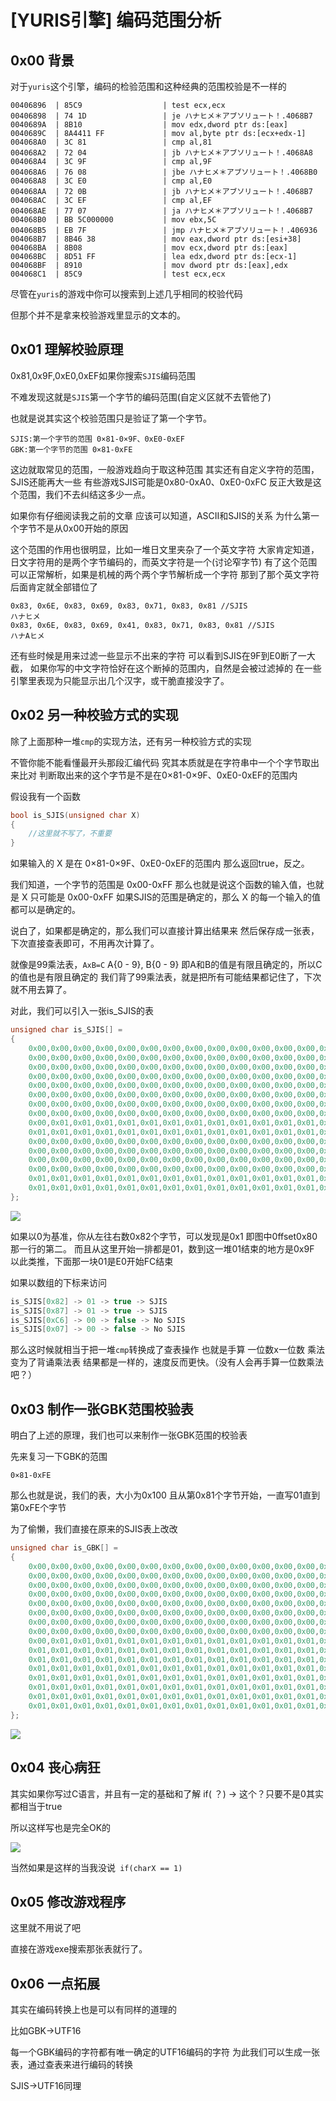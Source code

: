 # [YURIS引擎] 编码范围分析

## 0x00 背景

对于`yuris`这个引擎，编码的检验范围和这种经典的范围校验是不一样的

```assembly
00406896  | 85C9                  | test ecx,ecx
00406898  | 74 1D                 | je ハナヒメ＊アブソリュート！.4068B7
0040689A  | 8B10                  | mov edx,dword ptr ds:[eax]
0040689C  | 8A4411 FF             | mov al,byte ptr ds:[ecx+edx-1]
004068A0  | 3C 81                 | cmp al,81
004068A2  | 72 04                 | jb ハナヒメ＊アブソリュート！.4068A8
004068A4  | 3C 9F                 | cmp al,9F
004068A6  | 76 08                 | jbe ハナヒメ＊アブソリュート！.4068B0
004068A8  | 3C E0                 | cmp al,E0
004068AA  | 72 0B                 | jb ハナヒメ＊アブソリュート！.4068B7
004068AC  | 3C EF                 | cmp al,EF
004068AE  | 77 07                 | ja ハナヒメ＊アブソリュート！.4068B7
004068B0  | BB 5C000000           | mov ebx,5C
004068B5  | EB 7F                 | jmp ハナヒメ＊アブソリュート！.406936
004068B7  | 8B46 38               | mov eax,dword ptr ds:[esi+38]
004068BA  | 8B08                  | mov ecx,dword ptr ds:[eax]
004068BC  | 8D51 FF               | lea edx,dword ptr ds:[ecx-1]
004068BF  | 8910                  | mov dword ptr ds:[eax],edx
004068C1  | 85C9                  | test ecx,ecx
```

尽管在`yuris`的游戏中你可以搜索到上述几乎相同的校验代码

但那个并不是拿来校验游戏里显示的文本的。



## 0x01 理解校验原理

0x81,0x9F,0xE0,0xEF如果你搜索`SJIS`编码范围

不难发现这就是`SJIS`第一个字节的编码范围(自定义区就不去管他了)

也就是说其实这个校验范围只是验证了第一个字节。

```
SJIS:第一个字节的范围 0×81-0×9F、0xE0-0xEF
GBK:第一个字节的范围 0×81-0xFE
```

这边就取常见的范围，一般游戏趋向于取这种范围
其实还有自定义字符的范围，SJIS还能再大一些
有些游戏SJIS可能是0x80-0xA0、0xE0-0xFC
反正大致是这个范围，我们不去纠结这多少一点。



如果你有仔细阅读我之前的文章
应该可以知道，ASCII和SJIS的关系
为什么第一个字节不是从0x00开始的原因



这个范围的作用也很明显，比如一堆日文里夹杂了一个英文字符
大家肯定知道，日文字符用的是两个字节编码的，而英文字符是一个(讨论窄字节)
有了这个范围可以正常解析，如果是机械的两个两个字节解析成一个字符
那到了那个英文字符后面肯定就全部错位了

```
0x83, 0x6E, 0x83, 0x69, 0x83, 0x71, 0x83, 0x81 //SJIS
ハナヒメ
0x83, 0x6E, 0x83, 0x69, 0x41, 0x83, 0x71, 0x83, 0x81 //SJIS
ハナAヒメ
```



还有些时候是用来过滤一些显示不出来的字符
可以看到SJIS在9F到E0断了一大截，
如果你写的中文字符恰好在这个断掉的范围内，自然是会被过滤掉的
在一些引擎里表现为只能显示出几个汉字，或干脆直接没字了。



## 0x02 另一种校验方式的实现

除了上面那种一堆`cmp`的实现方法，还有另一种校验方式的实现

不管你能不能看懂最开头那段汇编代码
究其本质就是在字符串中一个个字节取出来比对
判断取出来的这个字节是不是在0×81-0×9F、0xE0-0xEF的范围内

假设我有一个函数
```c++
bool is_SJIS(unsigned char X)
{
	//这里就不写了，不重要
}
```

如果输入的 X 是在 0×81-0×9F、0xE0-0xEF的范围内 那么返回true，反之。

我们知道，一个字节的范围是 0x00-0xFF
那么也就是说这个函数的输入值，也就是 X 只可能是 0x00-0xFF
如果SJIS的范围是确定的，那么 X 的每一个输入的值都可以是确定的。

说白了，如果都是确定的，那么我们可以直接计算出结果来
然后保存成一张表，下次直接查表即可，不用再次计算了。

就像是99乘法表，`AxB=C`
A{0 - 9}, B{0 - 9} 即A和B的值是有限且确定的，所以C的值也是有限且确定的
我们背了99乘法表，就是把所有可能结果都记住了，下次就不用去算了。

对此，我们可以引入一张is_SJIS的表

```C++
unsigned char is_SJIS[] = 
{
	0x00,0x00,0x00,0x00,0x00,0x00,0x00,0x00,0x00,0x00,0x00,0x00,0x00,0x00,0x00,0x00,
	0x00,0x00,0x00,0x00,0x00,0x00,0x00,0x00,0x00,0x00,0x00,0x00,0x00,0x00,0x00,0x00,
	0x00,0x00,0x00,0x00,0x00,0x00,0x00,0x00,0x00,0x00,0x00,0x00,0x00,0x00,0x00,0x00,
	0x00,0x00,0x00,0x00,0x00,0x00,0x00,0x00,0x00,0x00,0x00,0x00,0x00,0x00,0x00,0x00,
	0x00,0x00,0x00,0x00,0x00,0x00,0x00,0x00,0x00,0x00,0x00,0x00,0x00,0x00,0x00,0x00,
	0x00,0x00,0x00,0x00,0x00,0x00,0x00,0x00,0x00,0x00,0x00,0x00,0x00,0x00,0x00,0x00,
	0x00,0x00,0x00,0x00,0x00,0x00,0x00,0x00,0x00,0x00,0x00,0x00,0x00,0x00,0x00,0x00,
	0x00,0x00,0x00,0x00,0x00,0x00,0x00,0x00,0x00,0x00,0x00,0x00,0x00,0x00,0x00,0x00,
	0x00,0x01,0x01,0x01,0x01,0x01,0x01,0x01,0x01,0x01,0x01,0x01,0x01,0x01,0x01,0x01,
	0x01,0x01,0x01,0x01,0x01,0x01,0x01,0x01,0x01,0x01,0x01,0x01,0x01,0x01,0x01,0x01,
	0x00,0x00,0x00,0x00,0x00,0x00,0x00,0x00,0x00,0x00,0x00,0x00,0x00,0x00,0x00,0x00,
	0x00,0x00,0x00,0x00,0x00,0x00,0x00,0x00,0x00,0x00,0x00,0x00,0x00,0x00,0x00,0x00,
	0x00,0x00,0x00,0x00,0x00,0x00,0x00,0x00,0x00,0x00,0x00,0x00,0x00,0x00,0x00,0x00,
	0x00,0x00,0x00,0x00,0x00,0x00,0x00,0x00,0x00,0x00,0x00,0x00,0x00,0x00,0x00,0x00,
	0x01,0x01,0x01,0x01,0x01,0x01,0x01,0x01,0x01,0x01,0x01,0x01,0x01,0x01,0x01,0x01,
	0x01,0x01,0x01,0x01,0x01,0x01,0x01,0x01,0x01,0x01,0x01,0x01,0x01,0x00,0x00,0x00
};
```
![](https://img2022.cnblogs.com/blog/2939730/202211/2939730-20221117234258811-554349096.png)

如果以0为基准，你从左往右数0x82个字节，可以发现是0x1
即图中0ffset0x80那一行的第二。
而且从这里开始一排都是01，数到这一堆01结束的地方是0x9F
以此类推，下面那一块01是E0开始FC结束

如果以数组的下标来访问
```c++
is_SJIS[0x82] -> 01 -> true -> SJIS
is_SJIS[0x87] -> 01 -> true -> SJIS
is_SJIS[0xC6] -> 00 -> false -> No SJIS
is_SJIS[0x07] -> 00 -> false -> No SJIS
```

那么这时候就相当于把一堆`cmp`转换成了查表操作
也就是手算 一位数x一位数 乘法变为了背诵乘法表
结果都是一样的，速度反而更快。（没有人会再手算一位数乘法吧？）



## 0x03 制作一张GBK范围校验表

明白了上述的原理，我们也可以来制作一张GBK范围的校验表

先来复习一下GBK的范围
```
0×81-0xFE
```

那么也就是说，我们的表，大小为0x100
且从第0x81个字节开始，一直写01直到第0xFE个字节

为了偷懒，我们直接在原来的SJIS表上改改
```C++
unsigned char is_GBK[] = 
{
	0x00,0x00,0x00,0x00,0x00,0x00,0x00,0x00,0x00,0x00,0x00,0x00,0x00,0x00,0x00,0x00,
	0x00,0x00,0x00,0x00,0x00,0x00,0x00,0x00,0x00,0x00,0x00,0x00,0x00,0x00,0x00,0x00,
	0x00,0x00,0x00,0x00,0x00,0x00,0x00,0x00,0x00,0x00,0x00,0x00,0x00,0x00,0x00,0x00,
	0x00,0x00,0x00,0x00,0x00,0x00,0x00,0x00,0x00,0x00,0x00,0x00,0x00,0x00,0x00,0x00,
	0x00,0x00,0x00,0x00,0x00,0x00,0x00,0x00,0x00,0x00,0x00,0x00,0x00,0x00,0x00,0x00,
	0x00,0x00,0x00,0x00,0x00,0x00,0x00,0x00,0x00,0x00,0x00,0x00,0x00,0x00,0x00,0x00,
	0x00,0x00,0x00,0x00,0x00,0x00,0x00,0x00,0x00,0x00,0x00,0x00,0x00,0x00,0x00,0x00,
	0x00,0x00,0x00,0x00,0x00,0x00,0x00,0x00,0x00,0x00,0x00,0x00,0x00,0x00,0x00,0x00,
	0x00,0x01,0x01,0x01,0x01,0x01,0x01,0x01,0x01,0x01,0x01,0x01,0x01,0x01,0x01,0x01,
	0x01,0x01,0x01,0x01,0x01,0x01,0x01,0x01,0x01,0x01,0x01,0x01,0x01,0x01,0x01,0x01,
	0x01,0x01,0x01,0x01,0x01,0x01,0x01,0x01,0x01,0x01,0x01,0x01,0x01,0x01,0x01,0x01,
	0x01,0x01,0x01,0x01,0x01,0x01,0x01,0x01,0x01,0x01,0x01,0x01,0x01,0x01,0x01,0x01,
	0x01,0x01,0x01,0x01,0x01,0x01,0x01,0x01,0x01,0x01,0x01,0x01,0x01,0x01,0x01,0x01,
	0x01,0x01,0x01,0x01,0x01,0x01,0x01,0x01,0x01,0x01,0x01,0x01,0x01,0x01,0x01,0x01,
	0x01,0x01,0x01,0x01,0x01,0x01,0x01,0x01,0x01,0x01,0x01,0x01,0x01,0x01,0x01,0x01,
	0x01,0x01,0x01,0x01,0x01,0x01,0x01,0x01,0x01,0x01,0x01,0x01,0x01,0x01,0x01,0x00
};
```
![](https://img2022.cnblogs.com/blog/2939730/202211/2939730-20221117234250081-1082177769.png)

## 0x04 丧心病狂

其实如果你写过C语言，并且有一定的基础和了解
if( ？) -> 这个？只要不是0其实都相当于true

所以这样写也是完全OK的

![](https://img2022.cnblogs.com/blog/2939730/202211/2939730-20221117234154387-775355256.png)

当然如果是这样的当我没说` if(charX == 1)`

## 0x05 修改游戏程序

这里就不用说了吧

直接在游戏exe搜索那张表就行了。



## 0x06 一点拓展

其实在编码转换上也是可以有同样的道理的

比如GBK->UTF16

每一个GBK编码的字符都有唯一确定的UTF16编码的字符
为此我们可以生成一张表，通过查表来进行编码的转换

SJIS->UTF16同理
